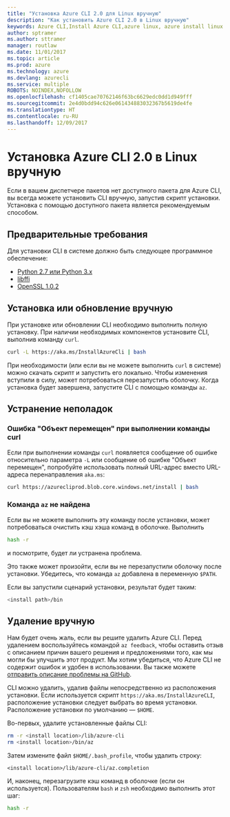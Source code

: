 ```yaml
---
title: "Установка Azure CLI 2.0 для Linux вручную"
description: "Как установить Azure CLI 2.0 в Linux вручную"
keywords: Azure CLI,Install Azure CLI,azure linux, azure install linux
author: sptramer
ms.author: sttramer
manager: routlaw
ms.date: 11/01/2017
ms.topic: article
ms.prod: azure
ms.technology: azure
ms.devlang: azurecli
ms.service: multiple
ROBOTS: NOINDEX,NOFOLLOW
ms.openlocfilehash: cf1405cae70762146f63bc6629edc0dd1d949fff
ms.sourcegitcommit: 2e4d0bdd94c626e061434883032367b5619de4fe
ms.translationtype: HT
ms.contentlocale: ru-RU
ms.lasthandoff: 12/09/2017
---
```

# <a name="install-azure-cli-20-on-linux-manually"></a>Установка Azure CLI 2.0 в Linux вручную

Если в вашем диспетчере пакетов нет доступного пакета для Azure CLI, вы всегда можете установить CLI вручную, запустив скрипт установки. Установка с помощью доступного пакета является рекомендуемым способом.

## <a name="prerequisites"></a>Предварительные требования

Для установки CLI в системе должно быть следующее программное обеспечение:

* [Python 2.7 или Python 3.x](https://www.python.org/downloads/)
* [libffi](https://sourceware.org/libffi/)
* [OpenSSL 1.0.2](https://www.openssl.org/source/)

## <a name="install-or-update-manually"></a>Установка или обновление вручную

При установке или обновлении CLI необходимо выполнить полную установку. При наличии необходимых компонентов установите CLI, выполнив команду `curl`.

```bash
curl -L https://aka.ms/InstallAzureCli | bash
```

При необходимости (или если вы не можете выполнить `curl` в системе) можно скачать скрипт и запустить его локально. Чтобы изменения вступили в силу, может потребоваться перезапустить оболочку. Когда установка будет завершена, запустите CLI с помощью команды `az`.

## <a name="troubleshooting"></a>Устранение неполадок

### <a name="curl-object-moved-error"></a>Ошибка "Объект перемещен" при выполнении команды curl

Если при выполнении команды `curl` появляется сообщение об ошибке относительно параметра `-L` или сообщение об ошибке "Объект перемещен", попробуйте использовать полный URL-адрес вместо URL-адреса перенаправления `aka.ms`:

```bash
curl https://azurecliprod.blob.core.windows.net/install | bash
```

### <a name="az-command-not-found"></a>Команда `az` не найдена

Если вы не можете выполнить эту команду после установки, может потребоваться очистить кэш хэша команд в оболочке. Выполнить

```bash
hash -r
```

и посмотрите, будет ли устранена проблема.

Это также может произойти, если вы не перезапустили оболочку после установки. Убедитесь, что команда `az` добавлена в переменную `$PATH`.

Если вы запустили сценарий установки, результат будет таким:

```bash
<install path>/bin
```

## <a name="unstinall-manually"></a>Удаление вручную

Нам будет очень жаль, если вы решите удалить Azure CLI. Перед удалением воспользуйтесь командой `az feedback`, чтобы оставить отзыв с описанием причин вашего решения и предложениями того, как мы могли бы улучшить этот продукт. Мы хотим убедиться, что Azure CLI не содержит ошибок и удобен в использовании. Вы также можете [отправить описание проблемы на GitHub](https://github.com/Azure/azure-cli/issues).

CLI можно удалить, удалив файлы непосредственно из расположения установки. Если используется скрипт `https://aka.ms/InstallAzureCLI`, расположение установки следует выбрать во время установки. Расположение установки по умолчанию — `$HOME`.

Во-первых, удалите установленные файлы CLI:

```bash
rm -r <install location>/lib/azure-cli
rm <install location>/bin/az
```

Затем измените файл `$HOME/.bash_profile`, чтобы удалить строку:

```
<install location>/lib/azure-cli/az.completion
```

И, наконец, перезагрузите кэш команд в оболочке (если он используется). Пользователям `bash` и `zsh` необходимо выполнить этот шаг:

```bash
hash -r
```
